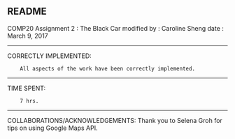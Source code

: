 README
---------------------------------------------------------------------
COMP20 Assignment 2 : The Black Car
        modified by : Caroline Sheng
        date        : March 9, 2017

---------------------------------------------------------------------
CORRECTLY IMPLEMENTED:            

        All aspects of the work have been correctly implemented.

---------------------------------------------------------------------
TIME SPENT:

        7 hrs.

---------------------------------------------------------------------
COLLABORATIONS/ACKNOWLEDGEMENTS:
        Thank you to Selena Groh for tips on using Google Maps API.
        
        